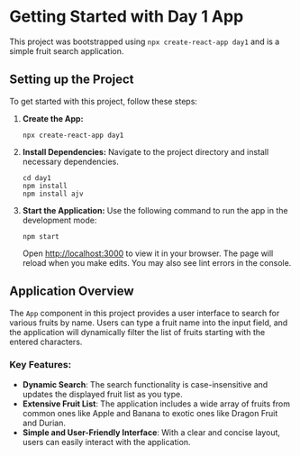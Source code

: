 # Getting Started with Day 1 App

This project was bootstrapped using `npx create-react-app day1` and is a simple fruit search application.

## Setting up the Project

To get started with this project, follow these steps:

1. **Create the App:**
   ```
   npx create-react-app day1
   ```

2. **Install Dependencies:**
   Navigate to the project directory and install necessary dependencies.
   ```
   cd day1
   npm install
   npm install ajv
   ```

3. **Start the Application:**
   Use the following command to run the app in the development mode:
   ```
   npm start
   ```

   Open [http://localhost:3000](http://localhost:3000) to view it in your browser. The page will reload when you make edits. You may also see lint errors in the console.

## Application Overview

The `App` component in this project provides a user interface to search for various fruits by name. Users can type a fruit name into the input field, and the application will dynamically filter the list of fruits starting with the entered characters.

### Key Features:
- **Dynamic Search**: The search functionality is case-insensitive and updates the displayed fruit list as you type.
- **Extensive Fruit List**: The application includes a wide array of fruits from common ones like Apple and Banana to exotic ones like Dragon Fruit and Durian.
- **Simple and User-Friendly Interface**: With a clear and concise layout, users can easily interact with the application.